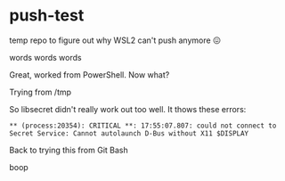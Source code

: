 # push-test

temp repo to figure out why WSL2 can't push anymore 😖

words words words

Great, worked from PowerShell. Now what?

Trying from /tmp

So libsecret didn't really work out too well. It thows these errors:
```
** (process:20354): CRITICAL **: 17:55:07.807: could not connect to Secret Service: Cannot autolaunch D-Bus without X11 $DISPLAY
```

Back to trying this from Git Bash

boop

